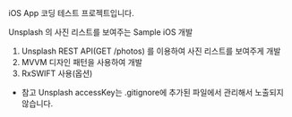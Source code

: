 iOS App 코딩 테스트 프로젝트입니다.

Unsplash 의 사진 리스트를 보여주는 Sample iOS 개발
1. Unsplash REST API(GET /photos) 를 이용하여 사진 리스트를 보여주게 개발
2. MVVM 디자인 패턴을 사용하여 개발
3. RxSWIFT 사용(옵션)

* 참고 
Unsplash accessKey는 .gitignore에 추가된 파일에서 관리해서 노출되지 않습니다.